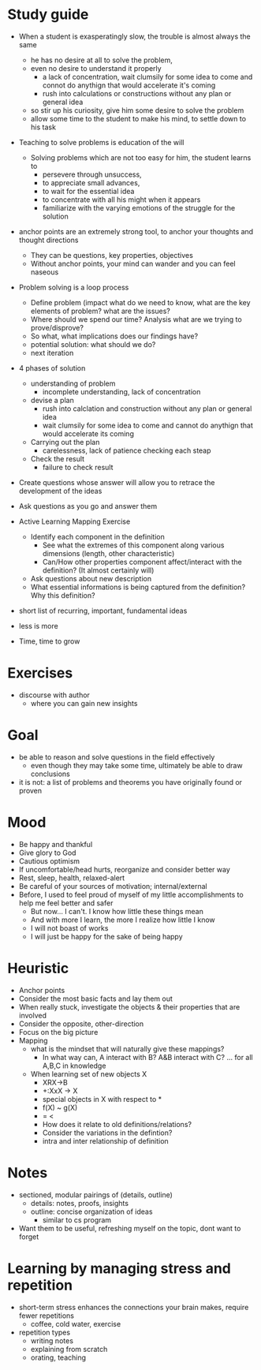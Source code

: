 # Study guide


* When a student is exasperatingly slow, the trouble is almost always the same
  * he has no desire at all to solve the problem,
  * even no desire to understand it properly
    * a lack of concentration, wait clumsily for some idea to come and connot do anythign that would accelerate it's coming
    * rush into calculations or constructions without any plan or general idea
  * so stir up his curiosity, give him some desire to solve the problem
  * allow some time to the student to make his mind, to settle down to his task
* Teaching to solve problems is education of the will
  * Solving problems which are not too easy for him, the student learns to 
    * persevere through unsuccess,
    * to appreciate small advances,
    * to wait for the essential idea
    * to concentrate with all his might when it appears
    * familiarize with the varying emotions of the struggle for the solution

* anchor points are an extremely strong tool, to anchor your thoughts and thought directions
  * They can be questions, key properties, objectives
  * Without anchor points, your mind can wander and you can feel naseous

* Problem solving is a loop process
  * Define problem (impact what do we need to know, what are the key elements of problem? what are the issues?
  * Where should we spend our time? Analysis what are we trying to prove/disprove?
  * So what, what implications does our findings have?
  * potential solution: what should we do?
  * next iteration

* 4 phases of solution
  * understanding of problem
    * incomplete understanding, lack of concentration
  * devise a plan
    * rush into calclation and construction without any plan or general idea
    * wait clumsily for some idea to come and cannot do anythign that would accelerate its coming
  * Carrying out the plan 
    * carelessness, lack of patience checking each steap
  * Check the result
    * failure to check result
* Create questions whose answer will allow you to retrace the development of the ideas
* Ask questions as you go and answer them
* Active Learning Mapping Exercise
  * Identify each component in the definition
    * See what the extremes of this component along various dimensions (length, other characteristic)
    * Can/How other properties component affect/interact with the definition? (It almost certainly will)
  * Ask questions about new description
  * What essential informations is being captured from the definition? Why this definition?

* short list of recurring, important, fundamental ideas
* less is more
* Time, time to grow


# Exercises
* discourse with author
  * where you can gain new insights

# Goal
* be able to reason and solve questions in the field effectively
  * even though they may take some time, ultimately be able to draw conclusions
* it is not: a list of problems and theorems you have originally found or proven

# Mood
* Be happy and thankful
* Give glory to God
* Cautious optimism
* If uncomfortable/head hurts, reorganize and consider better way
* Rest, sleep, health, relaxed-alert
* Be careful of your sources of motivation; internal/external
* Before, I used to feel proud of myself of my little accomplishments to help me feel better and safer
  * But now... I can't. I know how little these things mean 
  * And with more I learn, the more I realize how little I know
  * I will not boast of works
  * I will just be happy for the sake of being happy

# Heuristic
* Anchor points
* Consider the most basic facts and lay them out
* When really stuck, investigate the objects & their properties that are involved
* Consider the opposite, other-direction
* Focus on the big picture
* Mapping
  * what is the mindset that will naturally give these mappings?
    * In what way can, A interact with B? A&B interact with C? ... for all A,B,C in knowledge
  * When learning set of new objects X
    * XRX->B
    * +:XxX -> X
    * special objects in X with respect to *
    * f(X) ~ g(X)
    * = <
    * How does it relate to old definitions/relations?
    * Consider the variations in the defintion?
    * intra and inter relationship of definition

# Notes
* sectioned, modular pairings of (details, outline)
  * details: notes, proofs, insights
  * outline: concise organization of ideas
    * similar to cs program
* Want them to be useful, refreshing myself on the topic, dont want to forget

# Learning by managing stress and repetition
* short-term stress enhances the connections your brain makes, require fewer repetitions
  * coffee, cold water, exercise
* repetition types
  * writing notes
  * explaining from scratch
  * orating, teaching
